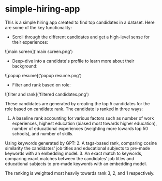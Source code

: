 # simple-hiring-app

This is a simple hiring app created to find top candidates in a dataset. Here are some of the key functionality:

- Scroll through the different candidates and get a high-level sense for their experiences:

![main screen]('main screen.png')

- Deep-dive into a candidate's profile to learn more about their background:

![popup resume]('popup resume.png')

- Filter and rank based on role:

![filter and rank]('filtered candidates.png')

These candidates are generated by creating the top 5 candidates for the role based on candidate rank. The candidate is ranked in three ways:

1. A baseline rank accounting for various factors such as number of work experiences, highest education (biased most towards higher education), number of educational experiences (weighting more towards top 50 schools), and number of skills.

Using keywords generated by GPT:
2. A tags-based rank, comparing cosine similarity the candidates' job titles and educational subjects to pre-made keywords with an embedding model.
3. An exact match to keywords, comparing exact matches between the candidates' job titles and educational subjects to pre-made keywords with an embedding model.

The ranking is weighted most heavily towards rank 3, 2, and 1 respectively.



